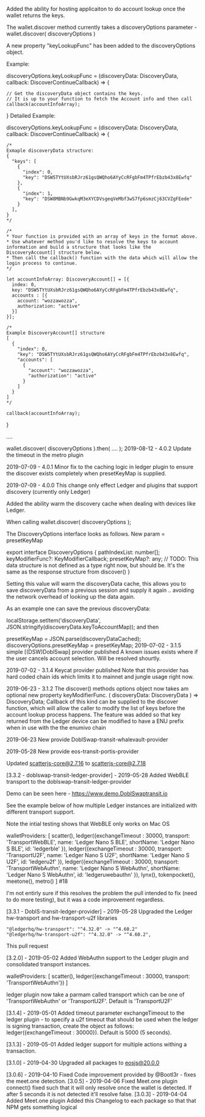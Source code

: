
Added the ability for hosting applicaiton to do account lookup once the wallet returns the keys.

The wallet.discover method currently takes a discoveryOptions parameter - wallet.discover( discoveryOptions )

A new property "keyLookupFunc" has been added to the discoveryOptions object.

Example:

  discoveryOptions.keyLookupFunc = (discoveryData: DiscoveryData, callback: DiscoverContinueCallback) => {

  	// Get the discoveryData object contains the keys. 
  	// It is up to your function to fetch the Account info and then call callback(accountInfoArray);          
  }
Detailed Example:

  discoveryOptions.keyLookupFunc = (discoveryData: DiscoveryData, callback: DiscoverContinueCallback) => {

    /*
    Exmaple discoveryData structure:
    {
      "keys": [
        {
          "index": 0,
          "key": "DSW5TYtUXsbRJrz61gsQWQho6AYyCcRFgbFm4TPfrEbzb43x8Ewfq"
        },
        {
          "index": 1,
          "key": "DSW8MBNb9GwkqM3eXYCDVsgeqVeMbf3wS7fp6smzCj63CVZgFEede"
        }
      ],
    }
    */

    /*
    * Your function is provided with an array of keys in the format above. 
    * Use whatever method you'd like to resolve the keys to account information and build a structure that looks like the DiscoveryAccount[] structure below. 
    * Then call the callback() function with the data which will allow the login process to continue.
    */

    let accountInfoArray: DiscoveryAccount[] = [{
      index: 0,
      key: "DSW5TYtUXsbRJrz61gsQWQho6AYyCcRFgbFm4TPfrEbzb43x8Ewfq",
      accounts : [{
        account: "wozzawozza",
        authorization: "active"
      }]
    }];

    /*
    Example DiscoveryAccount[] structure
    [
      {
        "index": 0,
        "key": "DSW5TYtUXsbRJrz61gsQWQho6AYyCcRFgbFm4TPfrEbzb43x8Ewfq",
        "accounts": [
          {
            "account": "wozzawozza",
            "authorization": "active"
          }
        ]
      }
    ]
    */

    callback(accountInfoArray);
  }

  ....

  wallet.discover( discoveryOptions ).then( .... );
2019-08-12 - 4.0.2
Update the timeout in the metro plugin

2019-07-09 - 4.0.1
Minor fix to the caching logic in ledger plugin to ensure the discover exists completely when presetKeyMap is supplied.

2019-07-09 - 4.0.0
This change only effect Ledger and plugins that support discovery (currently only Ledger)

Added the ability warm the discovery cache when dealing with devices like Ledger.

When calling wallet.discover( discoveryOptions );

The DiscoveryOptions interface looks as follows. New param = presetKeyMap


export interface DiscoveryOptions { pathIndexList: number[]; keyModifierFunc?: KeyModifierCallback; presetKeyMap?: any; // TODO: This data structure is not defined as a type right now, but should be. It's the same as the response structure from discover() }

Setting this value will warm the discoveryData cache, this allows you to save discoveryData from a previous session and supply it again .. avoiding the network overhead of looking up the data again.

As an example one can save the previous discoveryData:

localStorage.setItem('discoveryData', JSON.stringify(discoveryData.keyToAccountMap));
and then

presetKeyMap = JSON.parse(discoveryDataCached);
discoveryOptions.presetKeyMap = presetKeyMap;
2019-07-02 - 3.1.5
simple [(DSW)DoblSwap] provider published
A known issues exists where if the user cancels account selection. Will be resolved shourtly.

2019-07-02 - 3.1.4
Keycat provider published
Note that this provider has hard coded chain ids which limits it to mainnet and jungle usage right now.

2019-06-23 - 3.1.2
The discover() methods options object now takes am optional new property keyModifierFunc. ( discoveryData: DiscoveryData ) => DiscoveryData; Callback of this kind can be supplied to the discover function, which will allow the caller to modify the list of keys before the account lookup process happens. The feature was added so that key returned from the Ledger device can be modified to have a ENU prefix when in use with the the enumivo chain

2019-06-23
New provide DoblSwap-transit-whalevault-provider

2019-05-28
New provide eos-transit-portis-provider

Updated scatterjs-core@2.7.16 to scatterjs-core@2.7.18

[3.3.2 - doblswap-transit-ledger-provider] - 2019-05-28
Added WebBLE transport to the doblswap-transit-ledger-provider

Demo can be seen here - https://www.demo.DoblSwaptransit.io

See the example below of how multiple Ledger instances are initialized with different transport support.

Note the intial testing shows that WebBLE only works on Mac OS

walletProviders: [ 
	scatter(),
	ledger({exchangeTimeout : 30000, transport: 'TransportWebBLE', name: 'Ledger Nano S BLE', shortName: 'Ledger Nano S BLE', id: 'ledgerble' }),
	ledger({exchangeTimeout : 30000, transport: 'TransportU2F', name: 'Ledger Nano S U2F', shortName: 'Ledger Nano S U2F', id: 'ledgeru2f' }),
	ledger({exchangeTimeout : 30000, transport: 'TransportWebAuthn', name: 'Ledger Nano S WebAuthn', shortName: 'Ledger Nano S WebAuthn', id: 'ledgeruwebauthn' }),
	lynx(),
	tokenpocket(),
	meetone(),
	metro() ]
#18

I'm not entirly sure if this resolves the problem the pull intended to fix (need to do more testing), but it was a code improvement regardless.

[3.3.1 - DoblS-transit-ledger-provider] - 2019-05-28
Upgraded the Ledger hw-transport and hw-transport-u2f libraries

	"@ledgerhq/hw-transport": "^4.32.0" -> "^4.60.2"
	"@ledgerhq/hw-transport-u2f": "^4.32.0" -> "^4.60.2",
This pull request

[3.2.0] - 2019-05-02
Added WebAuthn support to the Ledger plugin and consolidated transport instances.

walletProviders: [ scatter(), ledger({exchangeTimeout : 30000, transport: 'TransportWebAuthn'}) ]

ledger plugin now take a parmam called transport which can be one of 'TransportWebAuthn' or 'TransportU2F'. Default is 'TransportU2F'

[3.1.4] - 2019-05-01
Added timeout parameter exchangeTimeout to the ledger plugin - to specify a u2f timeout that should be used when the ledger is signing transaction, create the object as follows: ledger({exchangeTimeout : 30000}). Default is 5000 (5 seconds).

[3.1.3] - 2019-05-01
Added ledger support for multiple actions withing a transaction.

[3.1.0] - 2019-04-30
Upgraded all packages to eosjs@20.0.0

[3.0.6] - 2019-04-10
Fixed
Code improvement provided by @Bootl3r - fixes the meet.one detection.
[3.0.5] - 2019-04-06
Fixed
Meet.one plugin connect() fixed such that it will only resolve once the wallet is detected. If after 5 seconds it is not detected it'll resolve false.
[3.0.3] - 2019-04-04
Added
Meet.one plugin
Added this Changelog
to each package so that that NPM gets something logical




